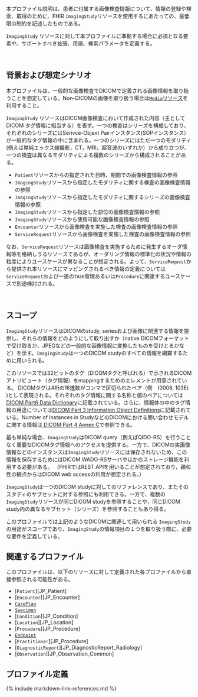 本プロファイル説明は、患者に付属する画像検査情報について、情報の登録や検索、取得のために、FHIR `ImagingStudy`リソースを使用するにあたっての、最低限の制約を記述したものである。


`ImagingStudy` リソースに対して本プロファイルに準拠する場合に必須となる要素や、サポートすべき拡張、用語、検索パラメータを定義する。

<br/>

## 背景および想定シナリオ

本プロファイルは、一般的な画像検査でDICOMで定義される画像情報を取り扱うことを想定している。Non-DICOMの画像を取り扱う場合は[`Media`リソース](http://www.hl7.org/fhir/media.html)を利用すること。


`ImagingStudy` リソースはDICOM画像検査において作成された内容（主としてDICOM タグ情報に相当する）を表す。一つの検査はシリーズを構成しており、それぞれのシリーズにはSerivce-Objext Pairインスタンス(SOPインスタンス）が一般的なタグ情報の中に含まれる。一つのシリーズにはただ一つのモダリティ(例えば単純エックス線撮影，CT，MRI，超音波のいずれか）から成り立つが、一つの検査は異なるモダリティによる複数のシリーズから構成されることがある。


 - `Patient`リソースからの指定された日時、期間での画像検査情報の参照
 - `ImagingStudy`リソースから指定したモダリティに関する検査の画像検査情報の参照
 - `ImagingStudy`リソースから指定したモダリティに関するシリーズの画像検査情報の参照
 - `ImagingStudy`リソースから指定した部位の画像検査情報の参照
 - `ImagingStudy`リソースから使用可能な画像検査情報の参照
 - `Encounter`リソースから画像検査を実施した検査の画像検査情報の参照
 - `ServiceRequest`リソースから画像検査を実施した検査の画像検査情報の参照

なお、`ServiceRequest`リソースは画像検査を実施するために発生するオーダ情報等を格納しうるリソースであるが、オーダリング情報の標準化の状況や情報の粒度によりユースケースが異なることが想定される。よって、`ServiceRequest`から提供され本リソースにマッピングされるべき情報の定義については`ServiceRequest`および一連の`TASK`管理あるいは`Procedure`に関連するユースケースで別途検討される。

<br/>

## スコープ

`ImagingStudy`リソースはDICOMのstudy, seriesおよび画像に関連する情報を提供し、それらの情報をどのようにして取り出すか（native DICOMフォーマットで受け取るか、JPEGなどの一般的な画像情報に変換したものを受けとるかなど）を示す。`ImagingStudy`は一つのDICOM studyのすべての情報を網羅するために用いられる。

このリソースでは32ビットのタグ（DICOMタグと呼ばれる）で示されるDICOMアトリビュート（タグ情報）をmappingするためのエレメントが用意されている。
DICOMタグは4桁の16進数がコンマで区切られたペア（例　(0008, 103E) )として表現される。それぞれのタグ情報に関する名称と値のペアについては[DICOM Part6 Data Dictionary](http://medical.nema.org/medical/dicom/current/output/html/part06.html)に記載されている。さらに、情報体の中のタグ情報の用途については[DICOM Part 3 Information Object Definitions](http://medical.nema.org/medical/dicom/current/output/html/part03.html)に記載されている。Number of Instances in StudyなどのDICOMにおける問い合わせモデルに関する情報は[ DICOM Part 4 Annex C](http://medical.nema.org/medical/dicom/current/output/html/part04.html#chapter_C)で参照できる。

最も単純な場合、`ImagingStudy`はDICOM query（例えばQIDO-RS）を行うことなく重要なDICOMタグ情報へのアクセスを提供する。一方で、DICOMの実画像情報などのインスタンスは`ImagingStudy`リソースには保存されないため、この情報を保存するためにはDICOM WADO-RSサーバやほかのストレージ機能を利用する必要がある。
（FHIRではREST APIを用いることが想定されており，親和性の観点からはDICOM web accessの利用が想定される。）

`ImagingStudy`は一つのDICOM studyに対してのリファレンスであり、またそのスタディのサブセットに対する参照にも利用できる。一方で、複数の`ImagingStudy`リソースが同じDICOM studyを参照することや，同じDICOM study内の異なるサブセット（シリーズ）を参照することもあり得る。

このプロファイルでは上記のようなDICOMに関連して用いられる `ImagingStudy`の用途がスコープであり、`ImagingStudy`の情報項目の１つを取り扱う際に、必要な要件を定義している。

## 関連するプロファイル

このプロファイルは、以下のリソースに対して定義された各プロファイルから直接参照される可能性がある。

 - [`Patient`][JP_Patient]
 - [`Encounter`][JP_Encounter]
 - [`CarePlan`](http://hl7.org/fhir/careplan.html)
 - [`Specimen`](http://hl7.org/fhir/specimen.html)
 - [`Condition`][JP_Condition]
 - [`Location`][JP_Location]
 - [`Procedure`][JP_Procedure]
 - [`Endpoint`](http://hl7.org/fhir/endpoint.html)
 - [`Practitioner`][JP_Procedure]
 - [`DiagnosticReport`][JP_DiagnosticReport_Radiology]
 - [`Observation`][JP_Observation_Common]
 
## プロファイル定義

{% include markdown-link-references.md %}